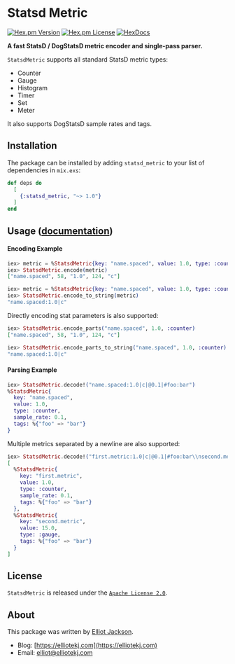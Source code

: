 # Statsd Metric

[![Hex.pm Version](http://img.shields.io/hexpm/v/statsd_metric.svg?style=flat)](https://hex.pm/packages/statsd_metric)
[![Hex.pm License](http://img.shields.io/hexpm/l/statsd_metric.svg?style=flat)](https://hex.pm/packages/statsd_metric)
[![HexDocs](https://img.shields.io/badge/HexDocs-Yes-blue)](https://hexdocs.pm/statsd_metric)

**A fast StatsD / DogStatsD metric encoder and single-pass parser.**

`StatsdMetric` supports all standard StatsD metric types:

* Counter
* Gauge
* Histogram
* Timer
* Set
* Meter

It also supports DogStatsD sample rates and tags.

## Installation

The package can be installed by adding `statsd_metric` to your list of
dependencies in `mix.exs`:

```elixir
def deps do
  [
    {:statsd_metric, "~> 1.0"}
  ]
end
```

## Usage ([documentation](https://hexdocs.pm/statsd_metric))

#### Encoding Example

```elixir
iex> metric = %StatsdMetric{key: "name.spaced", value: 1.0, type: :counter}
iex> StatsdMetric.encode(metric)
["name.spaced", 58, "1.0", 124, "c"]

iex> metric = %StatsdMetric{key: "name.spaced", value: 1.0, type: :counter}
iex> StatsdMetric.encode_to_string(metric)
"name.spaced:1.0|c"
```

Directly encoding stat parameters is also supported:

```elixir
iex> StatsdMetric.encode_parts("name.spaced", 1.0, :counter)
["name.spaced", 58, "1.0", 124, "c"]

iex> StatsdMetric.encode_parts_to_string("name.spaced", 1.0, :counter)
"name.spaced:1.0|c"
```

#### Parsing Example

``` elixir
iex> StatsdMetric.decode!("name.spaced:1.0|c|@0.1|#foo:bar")
%StatsdMetric{
  key: "name.spaced",
  value: 1.0,
  type: :counter,
  sample_rate: 0.1,
  tags: %{"foo" => "bar"}
}
```

Multiple metrics separated by a newline are also supported:

``` elixir
iex> StatsdMetric.decode!("first.metric:1.0|c|@0.1|#foo:bar\\nsecond.metric:15.0|g|#foo:bar")
[
  %StatsdMetric{
    key: "first.metric",
    value: 1.0,
    type: :counter,
    sample_rate: 0.1,
    tags: %{"foo" => "bar"}
  },
  %StatsdMetric{
    key: "second.metric",
    value: 15.0,
    type: :gauge,
    tags: %{"foo" => "bar"}
  }
]
```

## License

`StatsdMetric` is released under the [`Apache License
2.0`](https://github.com/elliotekj/statsd_metric/blob/main/LICENSE).

## About

This package was written by [Elliot Jackson](https://elliotekj.com).

- Blog: [https://elliotekj.com](https://elliotekj.com)
- Email: elliot@elliotekj.com
